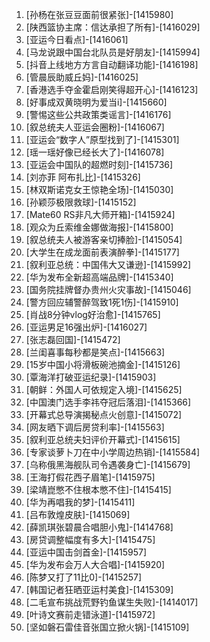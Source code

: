 
1. [孙杨在张豆豆面前很紧张]-[1415980]
1. [陕西篮协主席：信达承担了所有]-[1416029]
1. [亚运今日看点]-[1416061]
1. [马龙说跟中国台北队员是好朋友]-[1415994]
1. [抖音上线地方方言自动翻译功能]-[1416198]
1. [管晨辰助威丘妈]-[1416025]
1. [香港选手夺金霍启刚笑得超开心]-[1416123]
1. [好事成双黄晓明为爱当i]-[1415660]
1. [警惕这些公共政策类谣言]-[1416176]
1. [叙总统夫人亚运会圈粉]-[1416067]
1. [亚运会“数字人”原型找到了]-[1415301]
1. [瑶一瑶好像已经长大了]-[1416078]
1. [亚运会中国队的超燃时刻]-[1415736]
1. [刘亦菲 阿布扎比]-[1415326]
1. [林双斯诺克女王惊艳全场]-[1415030]
1. [孙颖莎极限救球]-[1415152]
1. [Mate60 RS非凡大师开箱]-[1415924]
1. [观众为丘索维金娜做海报]-[1415800]
1. [叙总统夫人被游客亲切捧脸]-[1415054]
1. [大学生在成龙面前表演醉拳]-[1415177]
1. [叙利亚总统：中国伟大又谦逊]-[1415992]
1. [华为发布全新超高端品牌]-[1415340]
1. [国务院挂牌督办贵州火灾事故]-[1415046]
1. [警方回应辅警醉驾致1死1伤]-[1415910]
1. [肖战8分钟vlog好治愈]-[1415765]
1. [亚运男足16强出炉]-[1416027]
1. [张志磊回国]-[1415472]
1. [兰闺喜事每秒都是笑点]-[1415663]
1. [15岁中国小将滑板碗池摘金]-[1415126]
1. [覃海洋打破亚运纪录]-[1415903]
1. [朝鲜：外国人可依规定入境]-[1415625]
1. [中国澳门选手李祎夺冠后落泪]-[1415366]
1. [开幕式总导演揭秘点火创意]-[1415072]
1. [网友晒下调后房贷利率]-[1415563]
1. [叙利亚总统夫妇评价开幕式]-[1415615]
1. [专家谈萝卜刀在中小学周边热销]-[1415584]
1. [乌称俄黑海舰队司令遇袭身亡]-[1415679]
1. [王海打假花西子眉笔]-[1415975]
1. [梁靖崑憋不住根本憋不住]-[1415415]
1. [华为再唱我的梦]-[1415411]
1. [吕布敦煌皮肤]-[1415069]
1. [薛凯琪张碧晨合唱胆小鬼]-[1414768]
1. [房贷调整幅度有多大]-[1415475]
1. [亚运中国击剑首金]-[1415957]
1. [华为发布会万人大合唱]-[1415920]
1. [陈梦又打了11比0]-[1415257]
1. [韩国记者狂晒亚运村美食]-[1415309]
1. [二毛宣布挑战荒野钓鱼谋生失败]-[1414017]
1. [叶诗文赛前走错泳道]-[1415972]
1. [坚如磐石雷佳音张国立掀火锅]-[1415109]